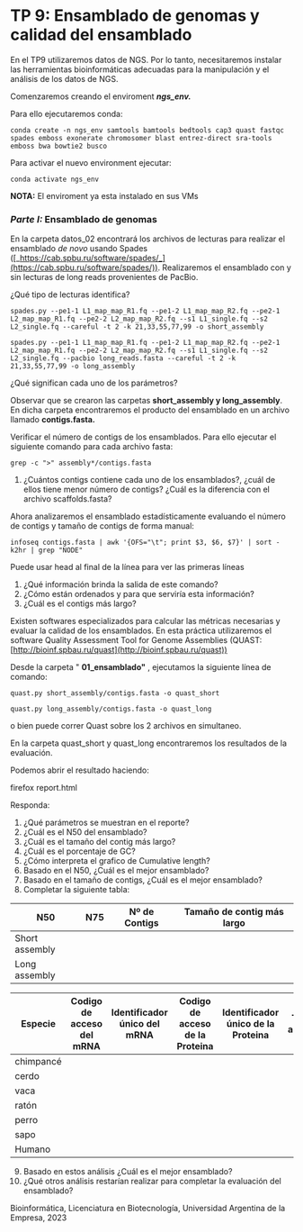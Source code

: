 # TP 9: Ensamblado de genomas y calidad del ensamblado

En el TP9 utilizaremos datos de NGS. Por lo tanto, necesitaremos instalar las herramientas bioinformáticas adecuadas para la manipulación y el análisis de los datos de NGS.

Comenzaremos creando el enviroment _**ngs\_env.**_

Para ello ejecutaremos conda:
```
conda create -n ngs_env samtools bamtools bedtools cap3 quast fastqc spades emboss exonerate chromosomer blast entrez-direct sra-tools emboss bwa bowtie2 busco
```
Para activar el nuevo environment ejecutar:
```
conda activate ngs_env
```
**NOTA:** El enviroment ya esta instalado en sus VMs

### _Parte I:_ Ensamblado de genomas

En la carpeta datos\_02 encontrará los archivos de lecturas para realizar el ensamblado _de novo_ usando Spades ([_https://cab.spbu.ru/software/spades/_](https://cab.spbu.ru/software/spades/)). Realizaremos el ensamblado con y sin lecturas de long reads provenientes de PacBio.

¿Qué tipo de lecturas identifica?
```
spades.py --pe1-1 L1_map_map_R1.fq --pe1-2 L1_map_map_R2.fq --pe2-1 L2_map_map_R1.fq --pe2-2 L2_map_map_R2.fq --s1 L1_single.fq --s2 L2_single.fq --careful -t 2 -k 21,33,55,77,99 -o short_assembly
```

```
spades.py --pe1-1 L1_map_map_R1.fq --pe1-2 L1_map_map_R2.fq --pe2-1 L2_map_map_R1.fq --pe2-2 L2_map_map_R2.fq --s1 L1_single.fq --s2 L2_single.fq --pacbio long_reads.fasta --careful -t 2 -k 21,33,55,77,99 -o long_assembly
```
¿Qué significan cada uno de los parámetros?

Observar que se crearon las carpetas **short\_assembly y long\_assembly**. En dicha carpeta encontraremos el producto del ensamblado en un archivo llamado **contigs.fasta.**

Verificar el número de contigs de los ensamblados. Para ello ejecutar el siguiente comando para cada archivo fasta:
```
grep -c ">" assembly*/contigs.fasta
```
1. ¿Cuántos contigs contiene cada uno de los ensamblados?, ¿cuál de ellos tiene menor número de contigs? ¿Cuál es la diferencia con el archivo scaffolds.fasta?

Ahora analizaremos el ensamblado estadísticamente evaluando el número de contigs y tamaño de contigs de forma manual:
```
infoseq contigs.fasta | awk '{OFS="\t"; print $3, $6, $7}' | sort -k2hr | grep "NODE"
```
Puede usar head al final de la línea para ver las primeras líneas

1. ¿Qué información brinda la salida de este comando?
2. ¿Cómo están ordenados y para que serviría esta información?
3. ¿Cuál es el contigs más largo?

Existen softwares especializados para calcular las métricas necesarias y evaluar la calidad de los ensamblados. En esta práctica utilizaremos el software Quality Assessment Tool for Genome Assemblies (QUAST: [http://bioinf.spbau.ru/quast](http://bioinf.spbau.ru/quast))

Desde la carpeta " **01\_ensamblado"** , ejecutamos la siguiente línea de comando:
```
quast.py short_assembly/contigs.fasta -o quast_short
```

```
quast.py long_assembly/contigs.fasta -o quast_long
```
o bien puede correr Quast sobre los 2 archivos en simultaneo.

En la carpeta quast\_short y quast\_long encontraremos los resultados de la evaluación.

Podemos abrir el resultado haciendo:

firefox report.html

Responda:

1. ¿Qué parámetros se muestran en el reporte?
2. ¿Cuál es el N50 del ensamblado?
3. ¿Cuál es el tamaño del contig más largo?
4. ¿Cuál es el porcentaje de GC?
5. ¿Cómo interpreta el grafico de Cumulative length?
6. Basado en el N50, ¿Cuál es el mejor ensamblado?
7. Basado en el tamaño de contigs, ¿Cuál es el mejor ensamblado?
8. Completar la siguiente tabla:


| N50 | N75 | Nº de Contigs | Tamaño de contig más largo |
| --- | --- | --- | --- |
| Short assembly | | | | |
| Long assembly | | | | |

| **Especie** | **Codigo de acceso del mRNA** | **Identificador único del mRNA** | **Codigo de acceso de la Proteina** | **Identificador único de la Proteina** | **Tamaño en aminoacidos** |
| --- | --- | --- | --- | --- | --- |
| chimpancé | | | | | |
| cerdo | | | | | |
| vaca | | | | | |
| ratón | | | | | |
| perro | | | | | |
| sapo | | | | | |
| Humano | | | | | |

9. Basado en estos análisis ¿Cuál es el mejor ensamblado?
10. ¿Qué otros análisis restarían realizar para completar la evaluación del ensamblado?

Bioinformática, Licenciatura en Biotecnología, Universidad Argentina de la Empresa, 2023
